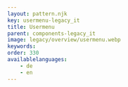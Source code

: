 ```yaml
---
layout: pattern.njk
key: usermenu-legacy_it
title: Usermenu
parent: components-legacy_it
image: legacy/overview/usermenu.webp
keywords: 
order: 330
availablelanguages: 
    - de
    - en
---
```


